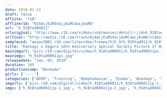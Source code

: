 ```yaml
---
date: 2019-01-13
draft: false
affsite: "r18"
afflinkr18: "NjA4LjEuMS4xLjAuMC4wLjAuMA"
url: "h_918tad00011"
urloriginal: "http://www.r18.com/videos/vod/movies/detail/-/id=h_918tad00011"
urlfinal: "http://media.r18.com/track/NjA4LjEuMS4xLjAuMC4wLjAuMA/videos/vod/movies/detail/-/id=h_918tad00011"
samplevid: "awspv3001.r18.com/litevideo/freepv/h/h_9/h_918tad011/h_918tad011_dmb_w.mp4"
title: "Kannagi x Kagura 10th Anniversary Special Variety Picture of Hell"
mainimgurl: "pics.r18.com/digital/video/h_918tad00011/h_918tad00011ps.jpg"
mainimgs: "h_918tad00011ps.jpg"
releasedate: "Jan. 05, 2018"
duration: 109
productioncomp: "Bermuda"
girls: ['----']
categories: ['BDSM', 'Training', 'Nymphomaniac', 'Enema', 'Bondage', 'Sadism', 'Hi-Def']
imgurls: ['pics.r18.com/digital/video/h_918tad00011/h_918tad00011jp-1.jpg', 'pics.r18.com/digital/video/h_918tad00011/h_918tad00011jp-2.jpg', 'pics.r18.com/digital/video/h_918tad00011/h_918tad00011jp-3.jpg', 'pics.r18.com/digital/video/h_918tad00011/h_918tad00011jp-4.jpg', 'pics.r18.com/digital/video/h_918tad00011/h_918tad00011jp-5.jpg', 'pics.r18.com/digital/video/h_918tad00011/h_918tad00011jp-6.jpg', 'pics.r18.com/digital/video/h_918tad00011/h_918tad00011jp-7.jpg', 'pics.r18.com/digital/video/h_918tad00011/h_918tad00011jp-8.jpg', 'pics.r18.com/digital/video/h_918tad00011/h_918tad00011jp-9.jpg', 'pics.r18.com/digital/video/h_918tad00011/h_918tad00011jp-10.jpg', 'pics.r18.com/digital/video/h_918tad00011/h_918tad00011jp-11.jpg', 'pics.r18.com/digital/video/h_918tad00011/h_918tad00011jp-12.jpg', 'pics.r18.com/digital/video/h_918tad00011/h_918tad00011jp-13.jpg', 'pics.r18.com/digital/video/h_918tad00011/h_918tad00011jp-14.jpg', 'pics.r18.com/digital/video/h_918tad00011/h_918tad00011jp-15.jpg', 'pics.r18.com/digital/video/h_918tad00011/h_918tad00011jp-16.jpg', 'pics.r18.com/digital/video/h_918tad00011/h_918tad00011jp-17.jpg', 'pics.r18.com/digital/video/h_918tad00011/h_918tad00011jp-18.jpg', 'pics.r18.com/digital/video/h_918tad00011/h_918tad00011jp-19.jpg', 'pics.r18.com/digital/video/h_918tad00011/h_918tad00011jp-20.jpg']
imgs: ['h_918tad00011jp-1.jpg', 'h_918tad00011jp-2.jpg', 'h_918tad00011jp-3.jpg', 'h_918tad00011jp-4.jpg', 'h_918tad00011jp-5.jpg', 'h_918tad00011jp-6.jpg', 'h_918tad00011jp-7.jpg', 'h_918tad00011jp-8.jpg', 'h_918tad00011jp-9.jpg', 'h_918tad00011jp-10.jpg', 'h_918tad00011jp-11.jpg', 'h_918tad00011jp-12.jpg', 'h_918tad00011jp-13.jpg', 'h_918tad00011jp-14.jpg', 'h_918tad00011jp-15.jpg', 'h_918tad00011jp-16.jpg', 'h_918tad00011jp-17.jpg', 'h_918tad00011jp-18.jpg', 'h_918tad00011jp-19.jpg', 'h_918tad00011jp-20.jpg']
---
```

